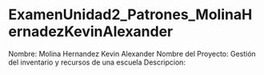 # ExamenUnidad2_Patrones_MolinaHernadezKevinAlexander
Nombre: Molina Hernandez Kevin Alexander 
Nombre del Proyecto: Gestión del inventario y recursos de una escuela
Descripcion: 
